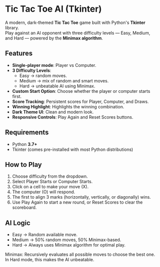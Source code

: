 # Tic Tac Toe AI (Tkinter)

A modern, dark-themed **Tic Tac Toe** game built with Python's **Tkinter** library.  
Play against an AI opponent with three difficulty levels — Easy, Medium, and Hard — powered by the **Minimax algorithm**.

##  Features

- **Single-player mode**: Player vs Computer.
- **3 Difficulty Levels**:
  - Easy → random moves.
  - Medium → mix of random and smart moves.
  - Hard → unbeatable AI using Minimax.
- **Custom Start Option**: Choose whether the player or computer starts first.
- **Score Tracking**: Persistent scores for Player, Computer, and Draws.
- **Winning Highlight**: Highlights the winning combination.
- **Dark Theme UI**: Clean and modern look.
- **Responsive Controls**: Play Again and Reset Scores buttons.

##  Requirements

- Python **3.7+**
- Tkinter (comes pre-installed with most Python distributions)


## How to Play
1. Choose difficulty from the dropdown.
2. Select Player Starts or Computer Starts.
3. Click on a cell to make your move (X).
4. The computer (O) will respond.
5. The first to align 3 marks (horizontally, vertically, or diagonally) wins.
6. Use Play Again to start a new round, or Reset Scores to clear the scoreboard.

## AI Logic
- Easy → Random available move.
- Medium → 50% random moves, 50% Minimax-based.
- Hard → Always uses Minimax algorithm for optimal play.

Minimax: Recursively evaluates all possible moves to choose the best one.
In Hard mode, this makes the AI unbeatable.
